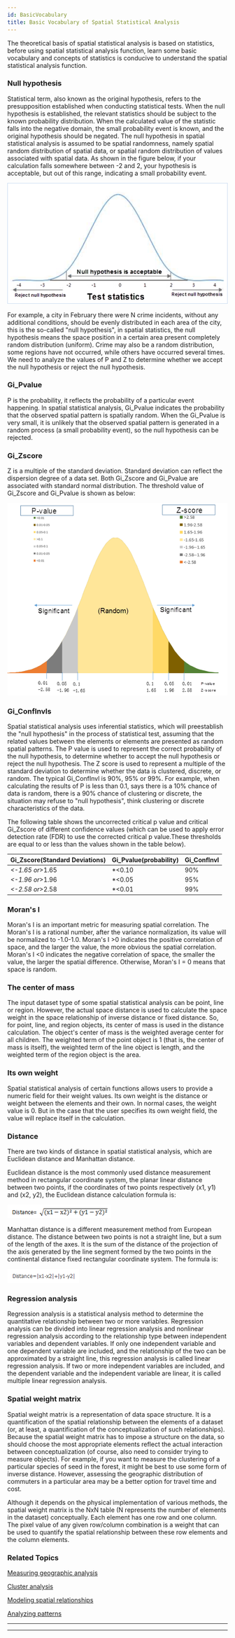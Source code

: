 ```yaml
---
id: BasicVocabulary
title: Basic Vocabulary of Spatial Statistical Analysis
---
```

The theoretical basis of spatial statistical analysis is based on statistics,
before using spatial statistical analysis function, learn some basic
vocabulary and concepts of statistics is conducive to understand the spatial
statistical analysis function.

### Null hypothesis

Statistical term, also known as the original hypothesis, refers to the
presupposition established when conducting statistical tests. When the null
hypothesis is established, the relevant statistics should be subject to the
known probability distribution. When the calculated value of the statistic
falls into the negative domain, the small probability event is known, and the
original hypothesis should be negated. The null hypothesis in spatial
statistical analysis is assumed to be spatial randomness, namely spatial
random distribution of spatial data, or spatial random distribution of values
associated with spatial data. As shown in the figure below, if your
calculation falls somewhere between -2 and 2, your hypothesis is acceptable,
but out of this range, indicating a small probability event.

![](img/NullHypothesis.png)

For example, a city in February there were N crime incidents, without any
additional conditions, should be evenly distributed in each area of the city,
this is the so-called "null hypothesis", in spatial statistics, the null
hypothesis means the space position in a certain area present completely
random distribution (uniform). Crime may also be a random distribution, some
regions have not occurred, while others have occurred several times. We need
to analyze the values of P and Z to determine whether we accept the null
hypothesis or reject the null hypothesis.

### Gi_Pvalue

P is the probability, it reflects the probability of a particular event
happening. In spatial statistical analysis, Gi_Pvalue indicates the
probability that the observed spatial pattern is spatially random. When the
Gi_Pvalue is very small, it is unlikely that the observed spatial pattern is
generated in a random process (a small probability event), so the null
hypothesis can be rejected.

### Gi_Zscore

Z is a multiple of the standard deviation. Standard deviation can reflect the
dispersion degree of a data set. Both Gi_Zscore and Gi_Pvalue are associated
with standard normal distribution. The threshold value of Gi_Zscore and
Gi_Pvalue is shown as below:

![](img/ZScore.png)

### Gi_ConfInvls

Spatial statistical analysis uses inferential statistics, which will
preestablish the "null hypothesis" in the process of statistical test,
assuming that the related values between the elements or elements are
presented as random spatial patterns. The P value is used to represent the
correct probability of the null hypothesis, to determine whether to accept the
null hypothesis or reject the null hypothesis. The Z score is used to
represent a multiple of the standard deviation to determine whether the data
is clustered, discrete, or random. The typical Gi_ConfInvl is 90%, 95% or 99%.
For example, when calculating the results of P is less than 0.1, says there is
a 10% chance of data is random, there is a 90% chance of clustering or
discrete, the situation may refuse to "null hypothesis", think clustering or
discrete characteristics of the data.

The following table shows the uncorrected critical p value and critical
Gi_Zscore of different confidence values (which can be used to apply error
detection rate (FDR) to use the corrected critical p value.These thresholds
are equal to or less than the values shown in the table below).

Gi_Zscore(Standard Deviations) | Gi_Pvalue(probability) | Gi_ConfInvl  
---|---|---  
*<-1.65 or*>1.65 | *<0.10 | 90%  
*<-1.96 or*>1.96 | *<0.05 | 95%  
*<-2.58 or*>2.58 | *<0.01 | 99%  
  
### Moran's I

Moran's I is an important metric for measuring spatial correlation. The
Moran's I is a rational number, after the variance normalization, its value
will be normalized to -1.0-1.0. Moran's I >0 indicates the positive
correlation of space, and the larger the value, the more obvious the spatial
correlation. Moran's I <0 indicates the negative correlation of space, the
smaller the value, the larger the spatial difference. Otherwise, Moran's I = 0
means that space is random.

### The center of mass

The input dataset type of some spatial statistical analysis can be point, line
or region. However, the actual space distance is used to calculate the space
weight in the space relationship of inverse distance or fixed distance. So,
for point, line, and region objects, its center of mass is used in the
distance calculation. The object's center of mass is the weighted average
center for all children. The weighted term of the point object is 1 (that is,
the center of mass is itself), the weighted term of the line object is length,
and the weighted term of the region object is the area.

### Its own weight

Spatial statistical analysis of certain functions allows users to provide a
numeric field for their weight values. Its own weight is the distance or
weight between the elements and their own. In normal cases, the weight value
is 0. But in the case that the user specifies its own weight field, the value
will replace itself in the calculation.

### Distance

There are two kinds of distance in spatial statistical analysis, which are
Euclidean distance and Manhattan distance.

Euclidean distance is the most commonly used distance measurement method in
rectangular coordinate system, the planar linear distance between two points,
if the coordinates of two points respectively (x1, y1) and (x2, y2), the
Euclidean distance calculation formula is:

![](img/Distance1.png)

Manhattan distance is a different measurement method from European distance.
The distance between two points is not a straight line, but a sum of the
length of the axes. It is the sum of the distance of the projection of the
axis generated by the line segment formed by the two points in the continental
distance fixed rectangular coordinate system. The formula is:

![](img/Distance2.png)

### Regression analysis

Regression analysis is a statistical analysis method to determine the
quantitative relationship between two or more variables. Regression analysis
can be divided into linear regression analysis and nonlinear regression
analysis according to the relationship type between independent variables and
dependent variables. If only one independent variable and one dependent
variable are included, and the relationship of the two can be approximated by
a straight line, this regression analysis is called linear regression
analysis. If two or more independent variables are included, and the dependent
variable and the independent variable are linear, it is called multiple linear
regression analysis.

### Spatial weight matrix

Spatial weight matrix is a representation of data space structure. It is a
quantification of the spatial relationship between the elements of a dataset
(or, at least, a quantification of the conceptualization of such
relationships). Because the spatial weight matrix has to impose a structure on
the data, so should choose the most appropriate elements reflect the actual
interaction between conceptualization (of course, also need to consider trying
to measure objects). For example, if you want to measure the clustering of a
particular species of seed in the forest, it might be best to use some form of
inverse distance. However, assessing the geographic distribution of commuters
in a particular area may be a better option for travel time and cost.

Although it depends on the physical implementation of various methods, the
spatial weight matrix is the NxN table (N represents the number of elements in
the dataset) conceptually. Each element has one row and one column. The pixel
value of any given row/column combination is a weight that can be used to
quantify the spatial relationship between these row elements and the column
elements.

###  Related Topics

 [Measuring geographic analysis](MeasureGeographicDistributions)

 [Cluster analysis](Clusters)

 [Modeling spatial relationships](SpatialRelationshipModeling)

 [Analyzing patterns](AnalyzingPatterns)

* * *

[](http://www.supermap.com)  
  
---

